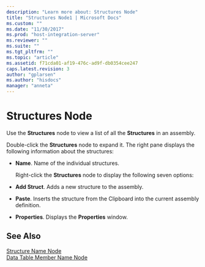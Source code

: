 ```yaml
---
description: "Learn more about: Structures Node"
title: "Structures Node1 | Microsoft Docs"
ms.custom: ""
ms.date: "11/30/2017"
ms.prod: "host-integration-server"
ms.reviewer: ""
ms.suite: ""
ms.tgt_pltfrm: ""
ms.topic: "article"
ms.assetid: f71cda01-af19-476c-ad9f-db0354cee247
caps.latest.revision: 3
author: "gplarsen"
ms.author: "hisdocs"
manager: "anneta"
---
```

# Structures Node
Use the **Structures** node to view a list of all the **Structures** in an assembly.  
  
 Double-click the **Structures** node to expand it. The right pane displays the following information about the structures:  
  
- **Name**. Name of the individual structures.  
  
  Right-click the **Structures** node to display the following seven options:  
  
- **Add Struct**. Adds a new structure to the assembly.  
  
- **Paste**. Inserts the structure from the Clipboard into the current assembly definition.  
  
- **Properties**. Displays the **Properties** window.  
  
## See Also  
 [Structure Name Node](../core/structure-name-node1.md)   
 [Data Table Member Name Node](../core/data-table-member-name-node1.md)
